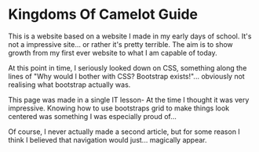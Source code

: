# Kingdoms Of Camelot Guide

This is a website based on a website I made in my early days of school. It's not a impressive site... or rather it's pretty terrible. The aim is to show growth from my first ever website to what I am capable of today.

At this point in time, I seriously looked down on CSS, something along the lines of "Why would I bother with CSS? Bootstrap exists!"... obviously not realising what bootstrap actually was.

This page was made in a single IT lesson- At the time I thought it was very impressive. Knowing how to use bootstraps grid to make things look centered was something I was especially proud of... 

Of course, I never actually made a second article, but for some reason I think I believed that navigation would just... magically appear. 

